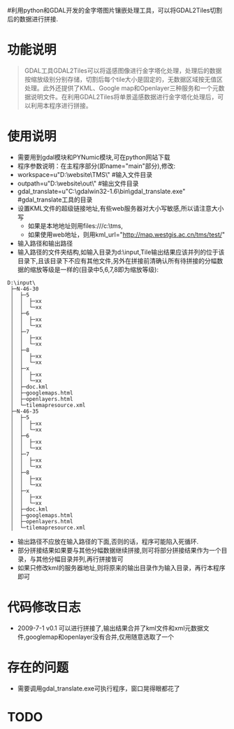 #利用python和GDAL开发的金字塔图片镶嵌处理工具，可以将GDAL2Tiles切割后的数据进行拼接.

# 功能说明 #

> GDAL工具GDAL2Tiles可以将遥感图像进行金字塔化处理，处理后的数据按缩放级别分别存储，切割后每个tile大小是固定的，无数据区域按无值区处理。此外还提供了KML、Google map和Openlayer三种服务和一个元数据说明文件。在利用GDAL2Tiles将单景遥感数据进行金字塔化处理后，可以利用本程序进行拼接。
# 使用说明 #
  * 需要用到gdal模块和PYNumic模块,可在python网站下载
  * 程序参数说明：在主程序部分(即name="main"部分),修改:
  * workspace=u"D:\\website\\TMS\\" #输入文件目录
  * outpath=u"D:\\website\\out\\"   #输出文件目录
  * gdal\_translate=u"C:\\gdalwin32-1.6\\bin\\gdal\_translate.exe" #gdal\_translate工具的目录
  * 设置KML文件的超级链接地址,有些web服务器对大小写敏感,所以请注意大小写
    * 如果是本地地址则用files:///c:\tms\,
    * 如果使用web地址，则用kml\_url="http://map.westgis.ac.cn/tms/test/"
  * 输入路径和输出路径
  * 输入路径的文件夹结构,如输入目录为d:\input,Tile输出结果应该并列的位于该目录下,且该目录下不应有其他文件,另外在拼接前清确认所有待拼接的分幅数据的缩放等级是一样的(目录中5,6,7,8即为缩放等级):
```
D:\input\
 ├─N-46-30
 │  ├─5
 │  │  ├─xx
 │  │  └─xx
 │  ├─6
 │  │  ├─xx
 │  │  └─xx
 │  ├─7
 │  │  ├─xx
 │  │  └─xx
 │  ├─8
 │  │  ├─xx
 │  │  └─xx
 │  ├─x
 │  │  ├─xx
 │  │  └─xx
 │  ├─doc.kml
 │  ├─googlemaps.html
 │  ├─openlayers.html
 │  └─tilemapresource.xml
 ├─N-46-35
 │  ├─5
 │  │  ├─xx
 │  │  └─xx
 │  ├─6
 │  │  ├─xx
 │  │  └─xx
 │  ├─7
 │  │  ├─xx
 │  │  └─xx
 │  ├─8
 │  │  ├─xx
 │  │  └─xx
 │  ├─x
 │  │  ├─xx
 │  │  └─xx
 │  ├─doc.kml
 │  ├─googlemaps.html
 │  ├─openlayers.html
 │  └─tilemapresource.xml
```
  * 输出路径不应放在输入路径的下面,否则的话，程序可能陷入死循环.
  * 部分拼接结果如果要与其他分幅数据继续拼接,则可将部分拼接结果作为一个目录，与其他分幅目录并列,再行拼接皆可
  * 如果只修改kml的服务器地址,则将原来的输出目录作为输入目录，再行本程序即可
# 代码修改日志 #
  * 2009-7-1 v0.1  可以进行拼接了,输出结果合并了kml文件和xml元数据文件,googlemap和openlayer没有合并,仅用随意选取了一个
# 存在的问题 #
  * 需要调用gdal\_translate.exe可执行程序，窗口晃得眼都花了
# TODO #